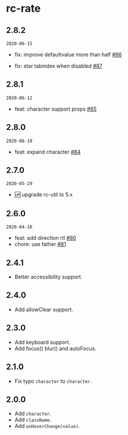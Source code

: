 # rc-rate

## 2.8.2

`2020-06-15`
- fix: improve defaultvalue more than half [#86](https://github.com/react-component/rate/pull/86)

- fix: star tabindex when disabled [#87](https://github.com/react-component/rate/pull/87)

## 2.8.1 

`2020-06-12`

- feat: character support props [#85](https://github.com/react-component/rate/pull/85)

## 2.8.0 

`2020-06-10`
- feat: expand character [#84](https://github.com/react-component/rate/pull/84)

## 2.7.0

`2020-05-29`
- 🆙 upgrade rc-util to 5.x

## 2.6.0

`2020-04-16`
- feat: add direction rtl [#80](https://github.com/react-component/rate/pull/80)
- chore: use father [#81](https://github.com/react-component/rate/pull/81)

## 2.4.1

- Better accessibility support.

## 2.4.0

- Add allowClear support.

## 2.3.0

- Add keyboard support.
- Add focus() blur() and autoFocus.

## 2.1.0

- Fix typo `charactor` to `character`.

## 2.0.0

- Add `character`.
- Add `className`.
- Add `onHoverChange(value)`.

